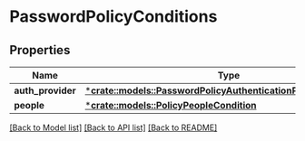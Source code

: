 # PasswordPolicyConditions

## Properties
Name | Type | Description | Notes
------------ | ------------- | ------------- | -------------
**auth_provider** | [***crate::models::PasswordPolicyAuthenticationProviderCondition**](PasswordPolicyAuthenticationProviderCondition.md) |  | [optional] 
**people** | [***crate::models::PolicyPeopleCondition**](PolicyPeopleCondition.md) |  | [optional] 

[[Back to Model list]](../README.md#documentation-for-models) [[Back to API list]](../README.md#documentation-for-api-endpoints) [[Back to README]](../README.md)


